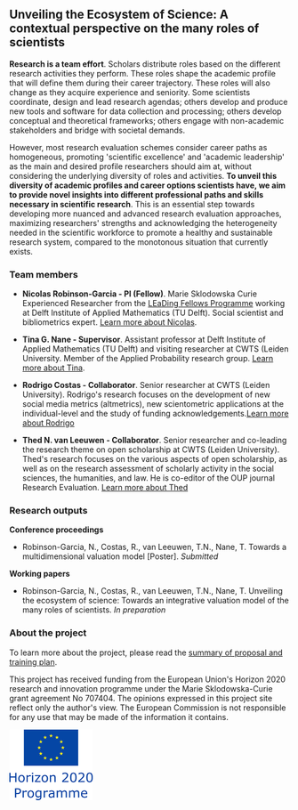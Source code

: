 ## Unveiling the Ecosystem of Science: A contextual perspective on the many roles of scientists

**Research is a team effort**. Scholars distribute roles based on the different research activities they perform. These roles shape the academic profile that will define them during their career trajectory. These roles will also change as they acquire experience and seniority. Some scientists coordinate, design and lead research agendas; others develop and produce new tools and software for data collection and processing; others develop conceptual and theoretical frameworks; others engage with non-academic stakeholders and bridge with societal demands.

However, most research evaluation schemes consider career paths as homogeneous, promoting 'scientific excellence' and 'academic leadership' as the main and desired profile researchers should aim at, without considering the underlying diversity of roles and activities. **To unveil this diversity of academic profiles and career options scientists have, we aim to provide novel insights into different professional paths and skills necessary in scientific research**. This is an essential step towards developing more nuanced and advanced research evaluation approaches, maximizing researchers' strengths and acknowledging the heterogeneity needed in the scientific workforce to promote a healthy and sustainable research system, compared to the monotonous situation that currently exists.

### Team members

- **Nicolas Robinson-Garcia - PI (Fellow)**. Marie Sklodowska Curie Experienced Researcher from the [LEaDing Fellows Programme](http://leadingfellows.eu) working at Delft Institute of Applied Mathematics (TU Delft). Social scientist and bibliometrics expert. [Learn more about Nicolas](http://nrobinsongarcia.com).

- **Tina G. Nane - Supervisor**. Assistant professor at Delft Institute of Applied Mathematics (TU Delft) and visiting researcher at CWTS (Leiden University. Member of the Applied Probability research group. [Learn more about Tina](http://dutiosb.twi.tudelft.nl/~tnane/).

- **Rodrigo Costas - Collaborator**. Senior researcher at CWTS (Leiden University). Rodrigo's research focuses on the development of new social media metrics (altmetrics), new scientometric applications at the individual-level and the study of funding acknowledgements.[Learn more about Rodrigo](https://www.cwts.nl/people/rodrigo-costas)

- **Thed N. van Leeuwen - Collaborator**. Senior researcher and co-leading the research theme on open scholarship at CWTS (Leiden University). Thed's research focuses on the various aspects of open scholarship, as well as on the research assessment of scholarly activity in the social sciences, the humanities, and law. He is co-editor of the OUP journal Research Evaluation. [Learn more about Thed](https://www.cwts.nl/people/thed-van-leeuwen)


### Research outputs

**Conference proceedings**

- Robinson-Garcia, N., Costas, R., van Leeuwen, T.N., Nane, T. Towards a multidimensional valuation model [Poster]. *Submitted*

**Working papers**

- Robinson-Garcia, N., Costas, R., van Leeuwen, T.N., Nane, T. Unveiling the ecosystem of science: Towards an integrative valuation model of the many roles of scientists. *In preparation*

### About the project

To learn more about the project, please read the [summary of proposal and training plan](docs/LF-Summary-proposal-training-plan.pdf).

This project has received funding from the European Union's Horizon 2020 research and innovation programme under the Marie Sklodowska-Curie grant agreement No 707404. The opinions expressed in this project site reflect only the author's view. The European Commission is not responsible for any use that may be made of the information it contains.

![Project funded by the European Commissiion](images/eu_2020_150x150.png)